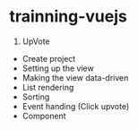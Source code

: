 # trainning-vuejs

1. UpVote

- Create project
- Setting up the view
- Making the view data-driven
- List rendering
- Sorting
- Event handing (Click upvote)
- Component
